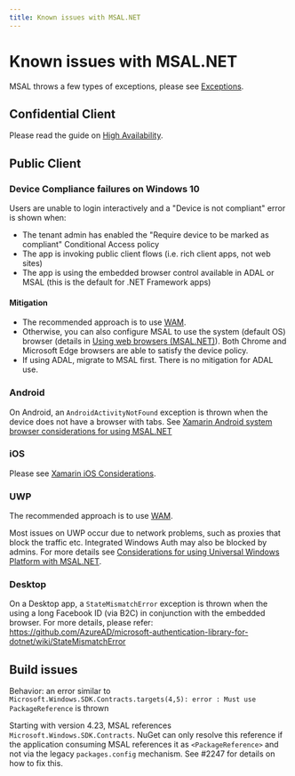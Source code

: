 ```yaml
---
title: Known issues with MSAL.NET
---
```


# Known issues with MSAL.NET

MSAL throws a few types of exceptions, please see [Exceptions](../advanced/exceptions/index.md).

## Confidential Client

Please read the guide on [High Availability](../advanced/high-availability.md).

## Public Client

### Device Compliance failures on Windows 10

Users are unable to login interactively and a "Device is not compliant" error is shown when:

* The tenant admin has enabled the "Require device to be marked as compliant" Conditional Access policy
* The app is invoking public client flows (i.e. rich client apps, not web sites)
* The app is using the embedded browser control available in ADAL or MSAL (this is the default for .NET Framework apps)

#### Mitigation

* The recommended approach is to use [WAM](../acquiring-tokens/desktop-mobile/wam.md).
* Otherwise, you can also configure MSAL to use the system (default OS) browser (details in [Using web browsers (MSAL.NET)](/azure/active-directory/develop/msal-net-web-browsers#how-to-use-the-default-os-browser)). Both Chrome and Microsoft Edge browsers are able to satisfy the device policy.
* If using ADAL, migrate to MSAL first. There is no mitigation for ADAL use.

### Android

On Android, an `AndroidActivityNotFound` exception is thrown when the device does not have a browser with tabs. See [Xamarin Android system browser considerations for using MSAL.NET](/azure/active-directory/develop/msal-net-system-browser-android-considerations#known-issues)

### iOS

Please see [Xamarin iOS Considerations](/azure/active-directory/develop/msal-net-xamarin-ios-considerations#known-issues-with-ios-12-and-authentication).

### UWP

The recommended approach is to use [WAM](../acquiring-tokens/desktop-mobile/wam.md).

Most issues on UWP occur due to network problems, such as proxies that block the traffic etc. Integrated Windows Auth may also be blocked by admins. For more details see [Considerations for using Universal Windows Platform with MSAL.NET](/azure/active-directory/develop/msal-net-uwp-considerations#troubleshooting).

### Desktop

On a Desktop app, a `StateMismatchError` exception is thrown when the using a long Facebook ID (via B2C) in conjunction with the embedded browser.
For more details, please refer: https://github.com/AzureAD/microsoft-authentication-library-for-dotnet/wiki/StateMismatchError

## Build issues

Behavior: an error similar to `Microsoft.Windows.SDK.Contracts.targets(4,5): error : Must use PackageReference` is thrown

Starting with version 4.23, MSAL references `Microsoft.Windows.SDK.Contracts`. NuGet can only resolve this reference if the application consuming MSAL references it as `<PackageReference>` and not via the legacy `packages.config` mechanism. See #2247 for details on how to fix this.
